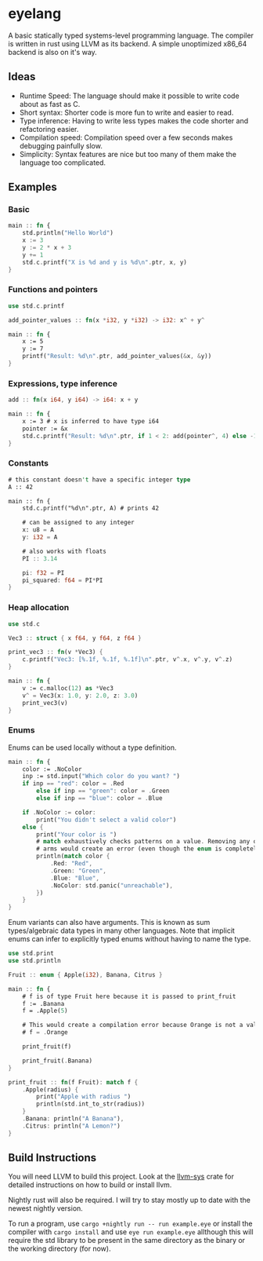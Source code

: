 # eyelang

A basic statically typed systems-level programming language.
The compiler is written in rust using LLVM as its backend.
A simple unoptimized x86_64 backend is also on it's way.

## Ideas
- Runtime Speed: The language should make it possible to write code about as fast as C.
- Short syntax: Shorter code is more fun to write and easier to read.
- Type inference: Having to write less types makes the code shorter and refactoring easier.
- Compilation speed: Compilation speed over a few seconds makes debugging painfully slow.
- Simplicity: Syntax features are nice but too many of them make the language too complicated.

## Examples

### Basic
```rust
main :: fn {
    std.println("Hello World")
    x := 3
    y := 2 * x + 3
    y += 1
    std.c.printf("X is %d and y is %d\n".ptr, x, y)
}
```

### Functions and pointers
```rust
use std.c.printf

add_pointer_values :: fn(x *i32, y *i32) -> i32: x^ + y^

main :: fn {
    x := 5
    y := 7
    printf("Result: %d\n".ptr, add_pointer_values(&x, &y))
}
```

### Expressions, type inference
```rust
add :: fn(x i64, y i64) -> i64: x + y

main :: fn {
    x := 3 # x is inferred to have type i64
    pointer := &x
    std.c.printf("Result: %d\n".ptr, if 1 < 2: add(pointer^, 4) else -1)
}
```
### Constants
```rust
# this constant doesn't have a specific integer type
A :: 42

main :: fn {
    std.c.printf("%d\n".ptr, A) # prints 42

    # can be assigned to any integer
    x: u8 = A
    y: i32 = A

    # also works with floats
    PI :: 3.14

    pi: f32 = PI
    pi_squared: f64 = PI*PI
}
```
### Heap allocation
```rust
use std.c

Vec3 :: struct { x f64, y f64, z f64 }

print_vec3 :: fn(v *Vec3) {
    c.printf("Vec3: [%.1f, %.1f, %.1f]\n".ptr, v^.x, v^.y, v^.z)
}

main :: fn {
    v := c.malloc(12) as *Vec3
    v^ = Vec3(x: 1.0, y: 2.0, z: 3.0)
    print_vec3(v)
}
```

### Enums
Enums can be used locally without a type definition.
```rust
main :: fn {
    color := .NoColor
    inp := std.input("Which color do you want? ")
    if inp == "red": color = .Red
        else if inp == "green": color = .Green
        else if inp == "blue": color = .Blue

    if .NoColor := color:
        print("You didn't select a valid color")
    else {
        print("Your color is ")
        # match exhaustively checks patterns on a value. Removing any of the
        # arms would create an error (even though the enum is completely inferred!)
        println(match color {
            .Red: "Red",
            .Green: "Green",
            .Blue: "Blue",
            .NoColor: std.panic("unreachable"),
        })
    }
}
```
Enum variants can also have arguments. This is known as sum types/algebraic data types in many other languages.
Note that implicit enums can infer to explicitly typed enums without having to name the type.
```rust
use std.print
use std.println

Fruit :: enum { Apple(i32), Banana, Citrus }

main :: fn {
    # f is of type Fruit here because it is passed to print_fruit
    f := .Banana
    f = .Apple(5)

    # This would create a compilation error because Orange is not a valid variant of Fruit
    # f = .Orange

    print_fruit(f)

    print_fruit(.Banana)
}

print_fruit :: fn(f Fruit): match f {
    .Apple(radius) {
        print("Apple with radius ")
        println(std.int_to_str(radius))
    }
    .Banana: println("A Banana"),
    .Citrus: println("A Lemon?")
}
```

## Build Instructions

You will need LLVM to build this project. Look at the [llvm-sys](https://crates.io/crates/llvm-sys)
crate for detailed instructions on how to build or install llvm.

Nightly rust will also be required. I will try to stay mostly up to date with the newest nightly version.

To run a program, use `cargo +nightly run -- run example.eye`
or install the compiler with `cargo install` and use
`eye run example.eye` allthough this will require the std library to be present in the same
directory as the binary or the working directory (for now).
